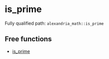 # is_prime

Fully qualified path: `alexandria_math::is_prime`

## Free functions

- [is_prime](./alexandria_math-is_prime-is_prime.md)

